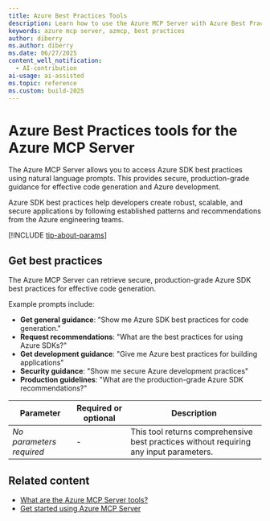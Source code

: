 ```yaml
---
title: Azure Best Practices Tools 
description: Learn how to use the Azure MCP Server with Azure Best Practices.
keywords: azure mcp server, azmcp, best practices
author: diberry
ms.author: diberry
ms.date: 06/27/2025
content_well_notification: 
  - AI-contribution
ai-usage: ai-assisted
ms.topic: reference
ms.custom: build-2025
--- 
```

# Azure Best Practices tools for the Azure MCP Server

The Azure MCP Server allows you to access Azure SDK best practices using natural language prompts. This provides secure, production-grade guidance for effective code generation and Azure development.

Azure SDK best practices help developers create robust, scalable, and secure applications by following established patterns and recommendations from the Azure engineering teams.

[!INCLUDE [tip-about-params](../includes/tools/parameter-consideration.md)]

## Get best practices

The Azure MCP Server can retrieve secure, production-grade Azure SDK best practices for effective code generation.

Example prompts include:

- **Get general guidance**: "Show me Azure SDK best practices for code generation."
- **Request recommendations**: "What are the best practices for using Azure SDKs?"
- **Get development guidance**: "Give me Azure best practices for building applications"
- **Security guidance**: "Show me secure Azure development practices"
- **Production guidelines**: "What are the production-grade Azure SDK recommendations?"

| Parameter | Required or optional | Description |
|-----------|-------------|-------------|
| *No parameters required* | - | This tool returns comprehensive best practices without requiring any input parameters. |

## Related content

- [What are the Azure MCP Server tools?](index.md)
- [Get started using Azure MCP Server](../get-started.md)
